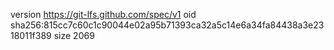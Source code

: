 version https://git-lfs.github.com/spec/v1
oid sha256:815cc7c60c1c90044e02a95b71393ca32a5c14e6a34fa84438a3e2318011f389
size 2069
